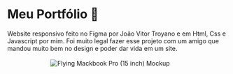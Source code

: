 # Meu Portfólio 🚀
Website responsivo feito no Figma por João Vitor Troyano e em Html, Css e Javascript por mim. Foi muito legal fazer esse projeto com um amigo que mandou muito bem no design e poder dar vida em um site.<br><br>
&nbsp;&nbsp;&nbsp;&nbsp;&nbsp;&nbsp;&nbsp;&nbsp;&nbsp;&nbsp;&nbsp;&nbsp;&nbsp;&nbsp;&nbsp;&nbsp;&nbsp;&nbsp;&nbsp;&nbsp;&nbsp;&nbsp;&nbsp;&nbsp;&nbsp;![Flying Mackbook Pro (15 inch) Mockup](https://user-images.githubusercontent.com/105231558/175841537-f06efa8d-1d1d-4254-ac0c-8d2d6b83bf40.png)
